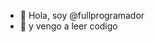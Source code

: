 - 👋 Hola, soy @fullprogramador
- 👀 y vengo a leer codigo

<!---
fullprogramador/fullprogramador is a ✨ special ✨ repository because its `README.md` (this file) appears on your GitHub profile.
You can click the Preview link to take a look at your changes.
--->
